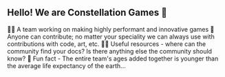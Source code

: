 ## Hello! We are Constellation Games 👋

🙋‍♀️ A team working on making highly performant and innovative games
🌈 Anyone can contribute; no matter your speciality we can always use with contributions with code, art, etc.
👩‍💻 Useful resources - where can the community find your docs? Is there anything else the community should know?
🍿 Fun fact - The entire team's ages added together is younger than the average life expectancy of the earth...
